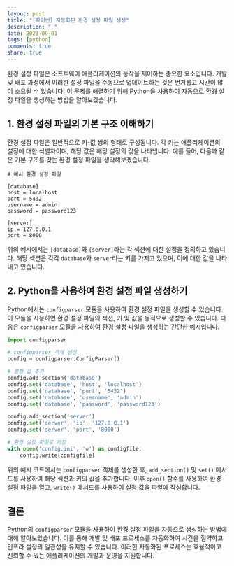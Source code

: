 ```yaml
---
layout: post
title: "[파이썬] 자동화된 환경 설정 파일 생성"
description: " "
date: 2023-09-01
tags: [python]
comments: true
share: true
---
```


환경 설정 파일은 소프트웨어 애플리케이션의 동작을 제어하는 중요한 요소입니다. 개발 및 배포 과정에서 이러한 설정 파일을 수동으로 업데이트하는 것은 번거롭고 시간이 많이 소요될 수 있습니다. 이 문제를 해결하기 위해 Python을 사용하여 자동으로 환경 설정 파일을 생성하는 방법을 알아보겠습니다.

## 1. 환경 설정 파일의 기본 구조 이해하기

환경 설정 파일은 일반적으로 키-값 쌍의 형태로 구성됩니다. 각 키는 애플리케이션의 설정에 대한 식별자이며, 해당 값은 해당 설정의 값을 나타냅니다. 예를 들어, 다음과 같은 기본 구조를 갖는 환경 설정 파일을 생각해보겠습니다.

```
# 예시 환경 설정 파일

[database]
host = localhost
port = 5432
username = admin
password = password123

[server]
ip = 127.0.0.1
port = 8000
```

위의 예시에서는 `[database]`와 `[server]`라는 각 섹션에 대한 설정을 정의하고 있습니다. 해당 섹션은 각각 `database`와 `server`라는 키를 가지고 있으며, 이에 대한 값을 나타내고 있습니다.

## 2. Python을 사용하여 환경 설정 파일 생성하기

Python에서는 `configparser` 모듈을 사용하여 환경 설정 파일을 생성할 수 있습니다. 이 모듈을 사용하면 환경 설정 파일의 섹션, 키 및 값을 동적으로 생성할 수 있습니다. 다음은 `configparser` 모듈을 사용하여 환경 설정 파일을 생성하는 간단한 예시입니다.

```python
import configparser

# configparser 객체 생성
config = configparser.ConfigParser()

# 설정 값 추가
config.add_section('database')
config.set('database', 'host', 'localhost')
config.set('database', 'port', '5432')
config.set('database', 'username', 'admin')
config.set('database', 'password', 'password123')

config.add_section('server')
config.set('server', 'ip', '127.0.0.1')
config.set('server', 'port', '8000')

# 환경 설정 파일로 저장
with open('config.ini', 'w') as configfile:
    config.write(configfile)
```

위의 예시 코드에서는 `configparser` 객체를 생성한 후, `add_section()` 및 `set()` 메서드를 사용하여 해당 섹션과 키의 값을 추가합니다. 이후 `open()` 함수를 사용하여 환경 설정 파일을 열고, `write()` 메서드를 사용하여 설정 값을 파일에 작성합니다.

## 결론

Python의 `configparser` 모듈을 사용하여 환경 설정 파일을 자동으로 생성하는 방법에 대해 알아보았습니다. 이를 통해 개발 및 배포 프로세스를 자동화하여 시간을 절약하고 인프라 설정의 일관성을 유지할 수 있습니다. 이러한 자동화된 프로세스는 효율적이고 신뢰할 수 있는 애플리케이션의 개발과 운영을 지원합니다.